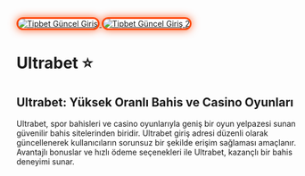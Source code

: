 <a href="https://heylink.me/bonusdunyasi/" title="Tipbet Güncel Giriş">
<img src="https://i.ibb.co/YjtLwQ8/cats.jpg" alt="Tipbet Güncel Giriş" style="max-width: 100%; border: 3px solid #ff4500; border-radius: 15px; box-shadow: 0px 0px 15px rgba(255, 69, 0, 0.8);">
</a>

<a href="https://heylink.me/bonusdunyasi/" title="Tipbet Güncel Giriş 2">
<img src="https://i.ibb.co/VHdrjnQ/df.jpg" alt="Tipbet Güncel Giriş 2" style="max-width: 100%; border: 3px solid #ff4500; border-radius: 15px; box-shadow: 0px 0px 15px rgba(255, 69, 0, 0.8);">
</a>

# Ultrabet ⭐
## Ultrabet: Yüksek Oranlı Bahis ve Casino Oyunları
Ultrabet, spor bahisleri ve casino oyunlarıyla geniş bir oyun yelpazesi sunan güvenilir bahis sitelerinden biridir. Ultrabet giriş adresi düzenli olarak güncellenerek kullanıcıların sorunsuz bir şekilde erişim sağlaması amaçlanır. Avantajlı bonuslar ve hızlı ödeme seçenekleri ile Ultrabet, kazançlı bir bahis deneyimi sunar.
